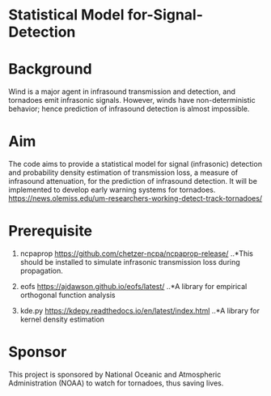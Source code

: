 **Statistical Model for-Signal-Detection**
==========================================

**Background** 
==================

Wind is a major agent in infrasound transmission and detection, and tornadoes emit infrasonic signals. However, winds have non-deterministic behavior; hence prediction of infrasound detection is almost impossible.


**Aim**
=========

The code aims to provide a statistical model for signal (infrasonic) detection and probability density estimation of transmission loss, a measure of infrasound attenuation, for the prediction of infrasound detection. It will be implemented to develop early warning systems for tornadoes. https://news.olemiss.edu/um-researchers-working-detect-track-tornadoes/

**Prerequisite**
====================
1. ncpaprop https://github.com/chetzer-ncpa/ncpaprop-release/
..*This should be installed to simulate infrasonic transmission loss during propagation.

2. eofs https://ajdawson.github.io/eofs/latest/
..*A library for empirical orthogonal function analysis
  
3. kde.py https://kdepy.readthedocs.io/en/latest/index.html
..*A library for kernel density estimation

**Sponsor**
=============

This project is sponsored by National Oceanic and Atmospheric Administration (NOAA) to watch for tornadoes, thus saving lives.
